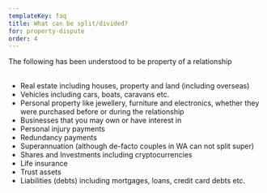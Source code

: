 ```yaml
---
templateKey: faq
title: What can be split/divided?
for: property-dispute
order: 4
---
```


The following has been understood to be property of a relationship
<br>
<br>
<ul className="list-disc xl:ml-10 ml-5 mb-6">
    <li>Real estate including houses, property and land (including overseas)</li>
    <li>Vehicles including cars, boats, caravans etc.</li> 
    <li>Personal property like jewellery, furniture and electronics, whether they were purchased before or during the relationship</li>
    <li>Businesses that you may own or have interest in</li>
    <li>Personal injury payments</li>
    <li>Redundancy payments</li>
    <li>Superannuation (although de-facto couples in WA can not split super)</li>
    <li>Shares and Investments including cryptocurrencies</li>
    <li>Life insurance</li>
    <li>Trust assets</li>
    <li>Liabilities (debts) including mortgages, loans, credit card debts etc.</li>
</ul>